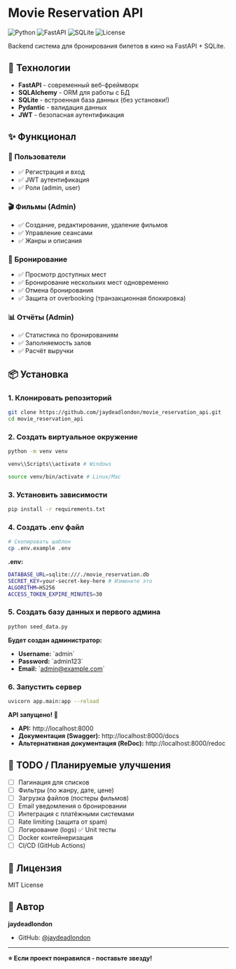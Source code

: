 # Movie Reservation API

![Python](https://img.shields.io/badge/python-3.12-blue.svg)
![FastAPI](https://img.shields.io/badge/FastAPI-0.104-green.svg)
![SQLite](https://img.shields.io/badge/database-SQLite-blue.svg)
![License](https://img.shields.io/badge/license-MIT-blue.svg)

Backend система для бронирования билетов в кино на FastAPI + SQLite.

## 🚀 Технологии

- **FastAPI** - современный веб-фреймворк
- **SQLAlchemy** - ORM для работы с БД
- **SQLite** - встроенная база данных (без установки!)
- **Pydantic** - валидация данных
- **JWT** - безопасная аутентификация

## ✨ Функционал

### 👤 Пользователи
- ✅ Регистрация и вход
- ✅ JWT аутентификация
- ✅ Роли (admin, user)

### 🎬 Фильмы (Admin)
- ✅ Создание, редактирование, удаление фильмов
- ✅ Управление сеансами
- ✅ Жанры и описания

### 🎫 Бронирование
- ✅ Просмотр доступных мест
- ✅ Бронирование нескольких мест одновременно
- ✅ Отмена бронирования
- ✅ Защита от overbooking (транзакционная блокировка)

### 📊 Отчёты (Admin)
- ✅ Статистика по бронированиям
- ✅ Заполняемость залов
- ✅ Расчёт выручки

## 📦 Установка

### 1. Клонировать репозиторий

```bash
git clone https://github.com/jaydeadlondon/movie_reservation_api.git
cd movie_reservation_api
```

### 2. Создать виртуальное окружение

```bash
python -m venv venv

venv\\Scripts\\activate # Windows

source venv/bin/activate # Linux/Mac
```

### 3. Установить зависимости

```bash
pip install -r requirements.txt
```

### 4. Создать .env файл

```bash
# Скопировать шаблон
cp .env.example .env
```

**.env:**
```bash
DATABASE_URL=sqlite:///./movie_reservation.db
SECRET_KEY=your-secret-key-here # Измените это
ALGORITHM=HS256
ACCESS_TOKEN_EXPIRE_MINUTES=30
```

### 5. Создать базу данных и первого админа

```bash
python seed_data.py
```

**Будет создан администратор:**
- **Username:** \`admin\`
- **Password:** \`admin123\`
- **Email:** \`admin@example.com\`


### 6. Запустить сервер

```bash
uvicorn app.main:app --reload
```

**API запущено! 🎉**

- **API:** http://localhost:8000
- **Документация (Swagger):** http://localhost:8000/docs
- **Альтернативная документация (ReDoc):** http://localhost:8000/redoc

## 📝 TODO / Планируемые улучшения

- [ ] Пагинация для списков
- [ ] Фильтры (по жанру, дате, цене)
- [ ] Загрузка файлов (постеры фильмов)
- [ ] Email уведомления о бронировании
- [ ] Интеграция с платёжными системами
- [ ] Rate limiting (защита от spam)
- [ ] Логирование (logs)
  ✅ Unit тесты
- [ ] Docker контейнеризация
- [ ] CI/CD (GitHub Actions)

## 📄 Лицензия

MIT License

## 👤 Автор

**jaydeadlondon**

- GitHub: [@jaydeadlondon](https://github.com/jaydeadlondon)

---

**⭐ Если проект понравился - поставьте звезду!**
